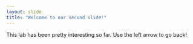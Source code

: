 ```yaml
---
layout: slide
title: "Welcome to our second slide!"
---
```

This lab has been pretty interesting so far.
Use the left arrow to go back!
